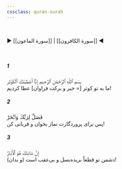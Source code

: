 ```yaml
---
cssclass: quran-surah
---
```

<br>

▶ [[سورة الماعون]] | [[سورة الكافرون]] ◀

<br>

##### 1

<span class="ayah">بِسْمِ ٱللَّهِ ٱلرَّحْمَٰنِ ٱلرَّحِيمِ إِنَّآ أَعْطَيْنَٰكَ ٱلْكَوْثَرَ</span>
<br><span class="ayah_translation">ما به تو کوثر [= خیر و برکت فراوان‌] عطا کردیم!</span>

##### 2

<span class="ayah">فَصَلِّ لِرَبِّكَ وَٱنْحَرْ</span>
<br><span class="ayah_translation">پس برای پروردگارت نماز بخوان و قربانی کن!</span>

##### 3

<span class="ayah">إِنَّ شَانِئَكَ هُوَ ٱلْأَبْتَرُ</span>
<br><span class="ayah_translation">(و بدان) دشمن تو قطعاً بریده‌نسل و بی‌عقب است!</span>

